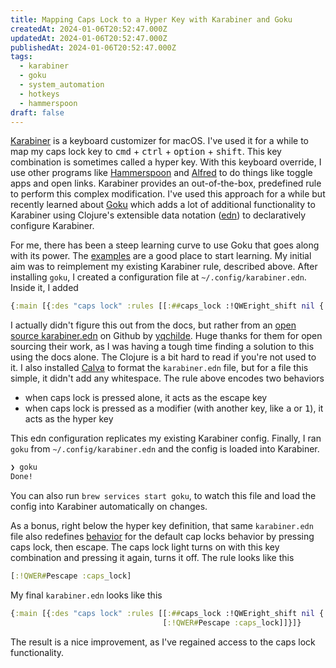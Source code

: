 ```yaml
---
title: Mapping Caps Lock to a Hyper Key with Karabiner and Goku
createdAt: 2024-01-06T20:52:47.000Z
updatedAt: 2024-01-06T20:52:47.000Z
publishedAt: 2024-01-06T20:52:47.000Z
tags:
  - karabiner
  - goku
  - system_automation
  - hotkeys
  - hammerspoon
draft: false
---
```


[Karabiner](https://karabiner-elements.pqrs.org/) is a keyboard customizer for macOS.
I've used it for a while to map my caps lock key to <kbd>cmd</kbd> + <kbd>ctrl</kbd> + <kbd>option</kbd> + <kbd>shift</kbd>.
This key combination is sometimes called a hyper key.
With this keyboard override, I use other programs like [Hammerspoon](https://www.hammerspoon.org/) and [Alfred](https://www.alfredapp.com/) to do things like toggle apps and open links.
Karabiner provides an out-of-the-box, predefined rule to perform this complex modification.
I've used this approach for a while but recently learned about [Goku](https://github.com/yqrashawn/GokuRakuJoudo) which adds a lot of additional functionality to Karabiner using Clojure's extensible data notation ([edn](https://github.com/edn-format/edn)) to declaratively configure Karabiner.

For me, there has been a steep learning curve to use Goku that goes along with its power.
The [examples](https://github.com/yqrashawn/GokuRakuJoudo/blob/master/examples.org) are a good place to start learning.
My initial aim was to reimplement my existing Karabiner rule, described above.
After installing `goku`, I created a configuration file at `~/.config/karabiner.edn`.
Inside it, I added

```clojure
{:main [{:des "caps lock" :rules [[:##caps_lock :!QWEright_shift nil {:alone :escape}]]}]}
```

I actually didn't figure this out from the docs, but rather from an [open source karabiner.edn](https://github.com/yqchilde/capslox-karabiner/blob/2108763e4e8c02793e52210975d705ae62a204d2/capslox-karabiner.edn#L41) on Github by [yqchilde](https://github.com/yqchilde).
Huge thanks for them for open sourcing their work, as I was having a tough time finding a solution to this using the docs alone.
The Clojure is a bit hard to read if you're not used to it.
I also installed [Calva](https://calva.io/) to format the `karabiner.edn` file, but for a file this simple, it didn't add any whitespace.
The rule above encodes two behaviors

- when caps lock is pressed alone, it acts as the escape key
- when caps lock is pressed as a modifier (with another key, like <kbd>a</kbd> or <kbd>1</kbd>), it acts as the hyper key

This edn configuration replicates my existing Karabiner config.
Finally, I ran `goku` from `~/.config/karabiner.edn` and the config is loaded into Karabiner.

```sh
❯ goku
Done!
```

You can also run `brew services start goku`, to watch this file and load the config into Karabiner automatically on changes.

As a bonus, right below the hyper key definition, that same `karabiner.edn` file also redefines [behavior](https://github.com/yqchilde/capslox-karabiner/blob/2108763e4e8c02793e52210975d705ae62a204d2/capslox-karabiner.edn#L43C18-L43C45) for the default cap locks behavior by pressing caps lock, then escape.
The caps lock light turns on with this key combination and pressing it again, turns it off.
The rule looks like this

```clojure
[:!QWER#Pescape :caps_lock]
```

My final `karabiner.edn` looks like this

```clojure
{:main [{:des "caps lock" :rules [[:##caps_lock :!QWEright_shift nil {:alone :escape}]
                                  [:!QWER#Pescape :caps_lock]]}]}

```

The result is a nice improvement, as I've regained access to the caps lock functionality.
